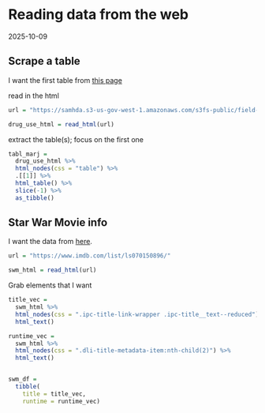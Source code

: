 Reading data from the web
================
2025-10-09

## Scrape a table

I want the first table from [this
page](https://samhda.s3-us-gov-west-1.amazonaws.com/s3fs-public/field-uploads/2k15StateFiles/NSDUHsaeShortTermCHG2015.htm)

read in the html

``` r
url = "https://samhda.s3-us-gov-west-1.amazonaws.com/s3fs-public/field-uploads/2k15StateFiles/NSDUHsaeShortTermCHG2015.htm"

drug_use_html = read_html(url)
```

extract the table(s); focus on the first one

``` r
tabl_marj = 
  drug_use_html %>%
  html_nodes(css = "table") %>%
  .[[1]] %>%
  html_table() %>%
  slice(-1) %>%
  as_tibble()
```

## Star War Movie info

I want the data from [here](https://www.imdb.com/list/ls070150896/).

``` r
url = "https://www.imdb.com/list/ls070150896/"

swm_html = read_html(url)
```

Grab elements that I want

``` r
title_vec = 
  swm_html %>%
  html_nodes(css = ".ipc-title-link-wrapper .ipc-title__text--reduced") %>%
  html_text()

runtime_vec = 
  swm_html %>%
  html_nodes(css = ".dli-title-metadata-item:nth-child(2)") %>%
  html_text()


swm_df = 
  tibble(
    title = title_vec,
    runtime = runtime_vec)
```
